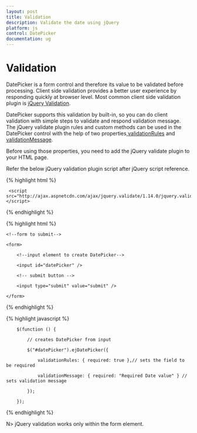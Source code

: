 ```yaml
---
layout: post
title: Validation
description: Validate the date using jQuery
platform: js
control: DatePicker
documentation: ug
---
```

# Validation

DatePicker is a form control and therefore its value to be validated before processing. Client side validation provides a better user experience by responding quickly at browser level. Most common client side validation plugin is [jQuery Validation](http://ajax.aspnetcdn.com/ajax/jquery.validate/1.14.0/jquery.validate.min.js). 

DatePicker supports this validation by built-in, so you can do client validation with simple steps to validate and respond validation message. The jQuery validate plugin rules and custom methods can be used in the DatePicker control with the help of two properties,[validationRules](http://help.syncfusion.com/js/api/ejdatepicker#members:validationrules) and [validationMessage](http://help.syncfusion.com/js/api/ejdatepicker#members:validationmessage). 

Before using those properties, you need to add the jQuery validate plugin to your HTML page.

Refer the below jQuery validation plugin script after jQuery script reference.

{% highlight html %}

     <script src="http://ajax.aspnetcdn.com/ajax/jquery.validate/1.14.0/jquery.validate.min.js"></script>

{% endhighlight %}

{% highlight html %}

    <!--form to submit-->

    <form>

        <!--input element to create DatePicker-->

        <input id="datePicker" />

        <!-- submit button -->

        <input type="submit" value="submit" />

    </form>


{% endhighlight %}

{% highlight javascript %}

        $(function () {

            // creates DatePicker from input

            $("#datePicker").ejDatePicker({

                validationRules: { required: true },// sets the field to be required

                validationMessage: { required: "Required Date value" } // sets validation message

            });

        });

{% endhighlight %}

N>  jQuery validation works only within the form element.

